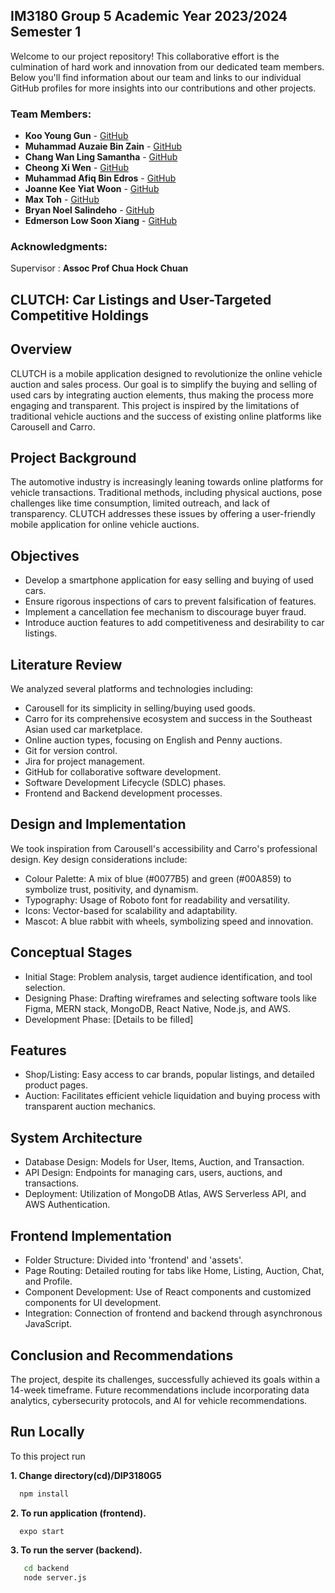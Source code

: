 
## IM3180 Group 5 Academic Year 2023/2024 Semester 1
Welcome to our project repository! This collaborative effort is the culmination of hard work and innovation from our dedicated team members. Below you'll find information about our team and links to our individual GitHub profiles for more insights into our contributions and other projects.

### Team Members:

- **Koo Young Gun** - [GitHub](https://github.com/MusicalMell)
- **Muhammad Auzaie Bin Zain** - [GitHub](https://github.com/AJ-Auzaie)
- **Chang Wan Ling Samantha** - [GitHub](https://github.com/ScWL77)
- **Cheong Xi Wen** - [GitHub](https://github.com/xiwencheong)
- **Muhammad Afiq Bin Edros** - [GitHub](https://github.com/ausarcrusade)
- **Joanne Kee Yiat Woon** - [GitHub](https://github.com/jk-07734)
- **Max Toh** - [GitHub](https://github.com/MusicalMell)
- **Bryan Noel Salindeho** - [GitHub](https://github.com/bryannoels)
- **Edmerson Low Soon Xiang** - [GitHub](https://github.com/EdmersonLow)

### Acknowledgments:
Supervisor : **Assoc Prof Chua Hock Chuan**
## CLUTCH: Car Listings and User-Targeted Competitive Holdings

## Overview
CLUTCH is a mobile application designed to revolutionize the online vehicle auction and sales process. Our goal is to simplify the buying and selling of used cars by integrating auction elements, thus making the process more engaging and transparent. This project is inspired by the limitations of traditional vehicle auctions and the success of existing online platforms like Carousell and Carro.

## Project Background
The automotive industry is increasingly leaning towards online platforms for vehicle transactions. Traditional methods, including physical auctions, pose challenges like time consumption, limited outreach, and lack of transparency. CLUTCH addresses these issues by offering a user-friendly mobile application for online vehicle auctions.

## Objectives
- Develop a smartphone application for easy selling and buying of used cars.
- Ensure rigorous inspections of cars to prevent falsification of features.
- Implement a cancellation fee mechanism to discourage buyer fraud.
- Introduce auction features to add competitiveness and desirability to car listings.

## Literature Review
We analyzed several platforms and technologies including:
- Carousell for its simplicity in selling/buying used goods.
- Carro for its comprehensive ecosystem and success in the Southeast Asian used car marketplace.
- Online auction types, focusing on English and Penny auctions.
- Git for version control.
- Jira for project management.
- GitHub for collaborative software development.
- Software Development Lifecycle (SDLC) phases.
- Frontend and Backend development processes.

## Design and Implementation
We took inspiration from Carousell's accessibility and Carro's professional design. Key design considerations include:
- Colour Palette: A mix of blue (#0077B5) and green (#00A859) to symbolize trust, positivity, and dynamism.
- Typography: Usage of Roboto font for readability and versatility.
- Icons: Vector-based for scalability and adaptability.
- Mascot: A blue rabbit with wheels, symbolizing speed and innovation.

## Conceptual Stages
- Initial Stage: Problem analysis, target audience identification, and tool selection.
- Designing Phase: Drafting wireframes and selecting software tools like Figma, MERN stack, MongoDB, React Native, Node.js, and AWS.
- Development Phase: [Details to be filled]

## Features
- Shop/Listing: Easy access to car brands, popular listings, and detailed product pages.
- Auction: Facilitates efficient vehicle liquidation and buying process with transparent auction mechanics.

## System Architecture
- Database Design: Models for User, Items, Auction, and Transaction.
- API Design: Endpoints for managing cars, users, auctions, and transactions.
- Deployment: Utilization of MongoDB Atlas, AWS Serverless API, and AWS Authentication.

## Frontend Implementation
- Folder Structure: Divided into 'frontend' and 'assets'.
- Page Routing: Detailed routing for tabs like Home, Listing, Auction, Chat, and Profile.
- Component Development: Use of React components and customized components for UI development.
- Integration: Connection of frontend and backend through asynchronous JavaScript.

## Conclusion and Recommendations
The project, despite its challenges, successfully achieved its goals within a 14-week timeframe. Future recommendations include incorporating data analytics, cybersecurity protocols, and AI for vehicle recommendations.


## Run Locally

To this project run

**1. Change directory(cd)/DIP3180G5**
```bash
  npm install
```
**2. To run application (frontend).**
```bash
  expo start
```
**3. To run the server (backend).**
```bash
   cd backend
   node server.js
```